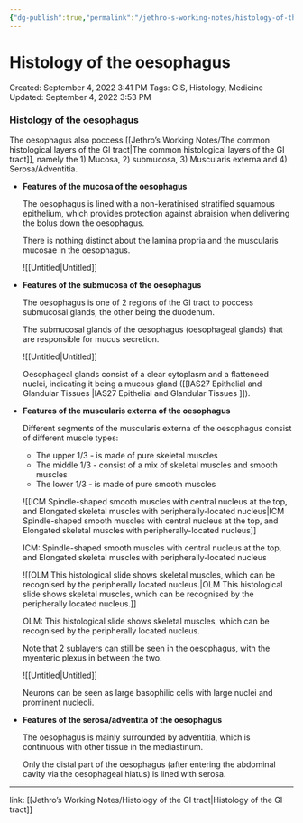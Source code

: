 ```yaml
---
{"dg-publish":true,"permalink":"/jethro-s-working-notes/histology-of-the-oesophagus/","dgPassFrontmatter":true}
---
```



# Histology of the oesophagus

Created: September 4, 2022 3:41 PM
Tags: GIS, Histology, Medicine
Updated: September 4, 2022 3:53 PM

### Histology of the oesophagus

The oesophagus also poccess [[Jethro’s Working Notes/The common histological layers of the GI tract\|The common histological layers of the GI tract]], namely the 1) Mucosa, 2) submucosa, 3) Muscularis externa and 4) Serosa/Adventitia.

- **Features of the mucosa of the oesophagus**
    
    The oesophagus is lined with a non-keratinised stratified squamous epithelium, which provides protection against abraision when delivering the bolus down the oesophagus.
    
    There is nothing distinct about the lamina propria and the muscularis mucosae in the oesophagus.
    
    ![[Untitled\|Untitled]]
    
- **Features of the submucosa of the oesophagus**
    
    The oesophagus is one of 2 regions of the GI tract to poccess submucosal glands, the other being the duodenum.
    
    The submucosal glands of the oesophagus (oesophageal glands) that are responsible for mucus secretion.
    
    ![[Untitled\|Untitled]]
    
    Oesophageal glands consist of a clear cytoplasm and a flatteneed nuclei, indicating it being a mucous gland ([[IAS27  Epithelial and Glandular Tissues \|IAS27  Epithelial and Glandular Tissues ]]).
    
- **Features of the muscularis externa of the oesophagus**
    
    Different segments of the muscularis externa of the oesophagus consist of different muscle types:
    
    - The upper 1/3 - is made of pure skeletal muscles
    - The middle 1/3 - consist of a mix of skeletal muscles and smooth muscles
    - The lower 1/3 - is made of pure smooth muscles
    
    ![[ICM  Spindle-shaped smooth muscles with central nucleus at the top, and Elongated skeletal muscles with peripherally-located nucleus\|ICM  Spindle-shaped smooth muscles with central nucleus at the top, and Elongated skeletal muscles with peripherally-located nucleus]]
    
    ICM: Spindle-shaped smooth muscles with central nucleus at the top, and Elongated skeletal muscles with peripherally-located nucleus
    
    ![[OLM  This histological slide shows skeletal muscles, which can be recognised by the peripherally located nucleus.\|OLM  This histological slide shows skeletal muscles, which can be recognised by the peripherally located nucleus.]]
    
    OLM: This histological slide shows skeletal muscles, which can be recognised by the peripherally located nucleus.
    
    Note that 2 sublayers can still be seen in the oesophagus, with the myenteric plexus in between the two.
    
    ![[Untitled\|Untitled]]
    
    Neurons can be seen as large basophilic cells with large nuclei and prominent nucleoli.
    
- **Features of the serosa/adventita of the oesophagus**
    
    The oesophagus is mainly surrounded by adventitia, which is continuous with other tissue in the mediastinum.
    
    Only the distal part of the oesophagus (after entering the abdominal cavity via the oesophageal hiatus) is lined with serosa.
    

---

link: [[Jethro’s Working Notes/Histology of the GI tract\|Histology of the GI tract]]